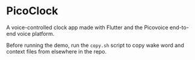 # PicoClock

A voice-controlled clock app made with Flutter and the Picovoice end-to-end voice platform.

Before running the demo, run the `copy.sh` script to copy wake word and context files from elsewhere in the repo.
